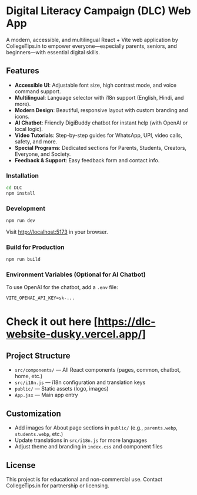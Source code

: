 # Digital Literacy Campaign (DLC) Web App

A modern, accessible, and multilingual React + Vite web application by CollegeTips.in to empower everyone—especially parents, seniors, and beginners—with essential digital skills.

## Features

- **Accessible UI**: Adjustable font size, high contrast mode, and voice command support.
- **Multilingual**: Language selector with i18n support (English, Hindi, and more).
- **Modern Design**: Beautiful, responsive layout with custom branding and icons.
- **AI Chatbot**: Friendly DigiBuddy chatbot for instant help (with OpenAI or local logic).
- **Video Tutorials**: Step-by-step guides for WhatsApp, UPI, video calls, safety, and more.
- **Special Programs**: Dedicated sections for Parents, Students, Creators, Everyone, and Society.
- **Feedback & Support**: Easy feedback form and contact info.


### Installation
```sh
cd DLC
npm install
```

### Development
```sh
npm run dev
```
Visit [http://localhost:5173](http://localhost:5173) in your browser.

### Build for Production
```sh
npm run build
```

### Environment Variables (Optional for AI Chatbot)
To use OpenAI for the chatbot, add a `.env` file:
```
VITE_OPENAI_API_KEY=sk-...
```

# Check it out here [https://dlc-website-dusky.vercel.app/]

## Project Structure
- `src/components/` — All React components (pages, common, chatbot, home, etc.)
- `src/i18n.js` — i18n configuration and translation keys
- `public/` — Static assets (logo, images)
- `App.jsx` — Main app entry

## Customization
- Add images for About page sections in `public/` (e.g., `parents.webp`, `students.webp`, etc.)
- Update translations in `src/i18n.js` for more languages
- Adjust theme and branding in `index.css` and component files

## License
This project is for educational and non-commercial use. Contact CollegeTips.in for partnership or licensing.
